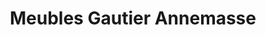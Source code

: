 ---
title: "Meubles Gautier Annemasse"
url: /ville-la-grand/meubles-gautier-annemasse/
shop: Möbel
---
